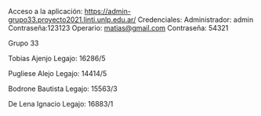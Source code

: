 Acceso a la aplicación: https://admin-grupo33.proyecto2021.linti.unlp.edu.ar/
Credenciales:
    Administrador: admin   Contraseña:123123
    Operario: matias@gmail.com Contraseña: 54321

Grupo 33

Tobias Ajenjo 
Legajo: 16286/5

Pugliese Alejo
Legajo: 14414/5

Bodrone Bautista
Legajo: 15563/3

De Lena Ignacio
Legajo: 16883/1
